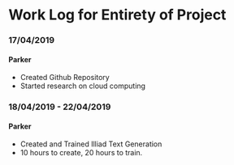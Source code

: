 # Work Log for Entirety of Project

### 17/04/2019
#### Parker
* Created Github Repository
* Started research on cloud computing

### 18/04/2019 - 22/04/2019
#### Parker
* Created and Trained Illiad Text Generation
* 10 hours to create, 20 hours to train. 
